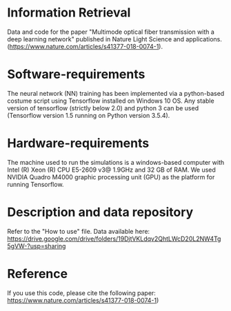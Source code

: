 # Information Retrieval
Data and code for the paper "Multimode optical fiber transmission with a deep learning network" published in Nature Light Science and applications. (https://www.nature.com/articles/s41377-018-0074-1).



# Software-requirements
The neural network (NN) training has been implemented via a python-based costume script using Tensorflow installed on Windows 10 OS. Any stable version of tensorflow (strictly below 2.0) and python 3 can be used (Tensorflow version 1.5 running on Python version 3.5.4). 


# Hardware-requirements
The machine used to run the simulations is a windows-based computer with Intel (R) Xeon (R) CPU E5-2609 v3@ 1.9GHz and 32 GB of RAM. We used NVIDIA Quadro M4000 graphic processing unit (GPU) as the platform for running Tensorflow.


# Description and data repository
Refer to the "How to use" file.
Data available here: https://drive.google.com/drive/folders/19DjtVKLdqv2QhtLWcD20L2NW4Tg5gVW-?usp=sharing



# Reference
If you use this code, please cite the following paper:
https://www.nature.com/articles/s41377-018-0074-1)
